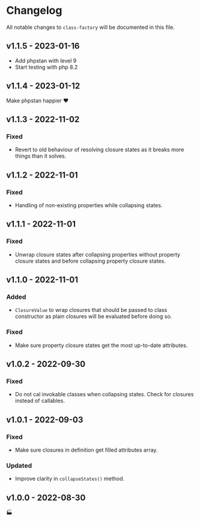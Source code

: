 # Changelog

All notable changes to `class-factory` will be documented in this file.

## v1.1.5 - 2023-01-16

- Add phpstan with level 9
- Start testing with php 8.2

## v1.1.4 - 2023-01-12

Make phpstan happier ❤️

## v1.1.3 - 2022-11-02

### Fixed

- Revert to old behaviour of resolving closure states as it breaks more things than it solves.

## v1.1.2 - 2022-11-01

### Fixed

- Handling of non-existing properties while collapsing states.

## v1.1.1 - 2022-11-01

### Fixed

- Unwrap closure states after collapsing properties without property closure states and before collapsing property closure states.

## v1.1.0 - 2022-11-01

### Added

- `ClosureValue` to wrap closures that should be passed to class constructor as plain closures will be evaluated before doing so.

### Fixed

- Make sure property closure states get the most up-to-date attributes.

## v1.0.2 - 2022-09-30

### Fixed

- Do not cal invokable classes when collapsing states. Check for closures instead of callables.

## v1.0.1 - 2022-09-03

### Fixed

- Make sure closures in definition get filled attributes array.

### Updated

- Improve clarity in `collapseStates()` method.

## v1.0.0 - 2022-08-30

🏭
